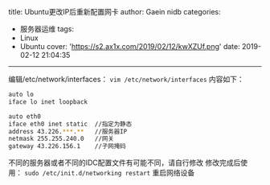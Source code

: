 title: Ubuntu更改IP后重新配置网卡
author: Gaein nidb
categories:
- 服务器运维
tags:
- Linux
- Ubuntu
cover: 'https://s2.ax1x.com/2019/02/12/kwXZUf.png'
date: 2019-02-12 21:04:35
---
编辑/etc/network/interfaces：
` vim /etc/network/interfaces `
内容如下：

``` bash
auto lo
iface lo inet loopback

auto eth0
iface eth0 inet static	//指定为静态
address 43.226.***.**	//服务器IP
netmask 255.255.240.0	//网关
gateway 43.226.156.1	//子网掩码

```

不同的服务器或者不同的IDC配置文件有可能不同，请自行修改
修改完成后使用：
` sudo /etc/init.d/networking restart `
重启网络设备
